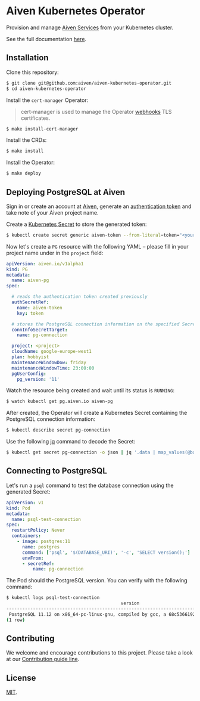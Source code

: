 # Aiven Kubernetes Operator
Provision and manage [Aiven Services](https://aiven.io/) from your Kubernetes cluster.

See the full documentation [here](https://aiven.github.io/aiven-kubernetes-operator/).

## Installation
Clone this repository:
```bash
$ git clone git@github.com:aiven/aiven-kubernetes-operator.git
$ cd aiven-kubernetes-operator
```

Install the `cert-manager` Operator:
> cert-manager is used to manage the Operator [webhooks](https://kubernetes.io/docs/reference/access-authn-authz/extensible-admission-controllers/) TLS certificates.
```bash
$ make install-cert-manager
```

Install the CRDs:
```bash
$ make install
```

Install the Operator:
```bash
$ make deploy
```

## Deploying PostgreSQL at Aiven
Sign in or create an account at [Aiven](https://console.aiven.io/signup?utm_source=github&utm_medium=organic&utm_campaign=k8s-operator&utm_content=signup), generate an [authentication token](https://help.aiven.io/en/articles/2059201-authentication-tokens) and take note of your Aiven project name.

Create a [Kubernetes Secret](https://kubernetes.io/docs/concepts/configuration/secret/) to store the generated token:
```bash
$ kubectl create secret generic aiven-token --from-literal=token="<your-token-here>"
```

Now let's create a `PG` resource with the following YAML – please fill in your project name under in the `project` field:
```yaml
apiVersion: aiven.io/v1alpha1
kind: PG
metadata:
  name: aiven-pg
spec:

  # reads the authentication token created previously
  authSecretRef:
    name: aiven-token
    key: token

  # stores the PostgreSQL connection information on the specified Secret
  connInfoSecretTarget:
    name: pg-connection

  project: <project>
  cloudName: google-europe-west1
  plan: hobbyist
  maintenanceWindowDow: friday
  maintenanceWindowTime: 23:00:00
  pgUserConfig:
    pg_version: '11'
```

Watch the resource being created and wait until its status is `RUNNING`:
```bash
$ watch kubectl get pg.aiven.io aiven-pg
```

After created, the Operator will create a Kubernetes Secret containing the PostgreSQL connection information:
```bash
$ kubectl describe secret pg-connection
```

Use the following [jq](https://github.com/stedolan/jq) command to decode the Secret:
```bash
$ kubectl get secret pg-connection -o json | jq '.data | map_values(@base64d)'
```

## Connecting to PostgreSQL
Let's run a `psql` command to test the database connection using the generated Secret:
```yaml
apiVersion: v1
kind: Pod
metadata:
  name: psql-test-connection
spec:
  restartPolicy: Never
  containers:
    - image: postgres:11
      name: postgres
      command: ['psql', '$(DATABASE_URI)', '-c', 'SELECT version();']
      envFrom:
      - secretRef:
          name: pg-connection
```

The Pod should the PostgreSQL version. You can verify with the following command:
```bash
$ kubectl logs psql-test-connection
                                           version                                           
---------------------------------------------------------------------------------------------
 PostgreSQL 11.12 on x86_64-pc-linux-gnu, compiled by gcc, a 68c5366192 p 6b9244f01a, 64-bit
(1 row)
```

## Contributing
We welcome and encourage contributions to this project. Please take a look at our [Contribution guide line](https://aiven.github.io/aiven-kubernetes-operator/docs/contributing/).

## License
[MIT](LICENSE).
